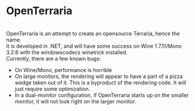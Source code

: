 <h1>OpenTerraria</h1><br/>
OpenTerraria is an attempt to create an opensource Terraria, hence the name.<br/>
It is developed in .NET, and will have some success on Wine 1.7.11/Mono 3.2.6 with the windowscodecs winetrick installed.<br/>
Currently, there are a few known bugs:<br/>
<ul>
	<li>On Wine/Mono, performance is horrible</li>
	<li>On large monitors, the rendering will appear to have a part of a pizza wedge taken out of it. This is a byproduct of the rendering code. It will just require some optimization.</li>
	<li>In a dual-monitor configuration, if OpenTerraria starts up on the smaller monitor, it will not look right on the larger monitor.</li>
</ul>